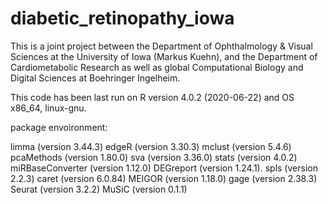 # diabetic_retinopathy_iowa

This is a joint project between the Department of Ophthalmology &amp; Visual Sciences at the University of Iowa (Markus Kuehn), and the Department of Cardiometabolic Research as well as global Computational Biology and Digital Sciences at Boehringer Ingelheim.

This code has been last run on R version 4.0.2 (2020-06-22) and OS x86_64, linux-gnu.

package envoironment:

limma (version 3.44.3)
edgeR (version 3.30.3)
mclust (version 5.4.6)
pcaMethods (version 1.80.0) 
sva (version 3.36.0)
stats (version 4.0.2)
miRBaseConverter (version 1.12.0)
DEGreport (version 1.24.1).
spls (version 2.2.3)
caret (version 6.0.84)
MEIGOR (version 1.18.0)
gage (version 2.38.3) 
Seurat (version 3.2.2)
MuSiC (version 0.1.1)

